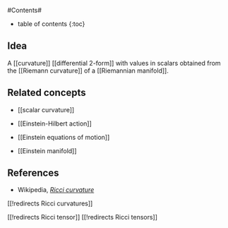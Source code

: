 
#Contents#
* table of contents
{:toc}

## Idea

A [[curvature]] [[differential 2-form]] with values in scalars obtained from the [[Riemann curvature]] of a [[Riemannian manifold]].

## Related concepts

* [[scalar curvature]]

* [[Einstein-Hilbert action]]

* [[Einstein equations of motion]]

* [[Einstein manifold]]



## References

* Wikipedia, _[Ricci curvature](http://en.wikipedia.org/wiki/Ricci_curvature)_

[[!redirects Ricci curvatures]]

[[!redirects Ricci tensor]]
[[!redirects Ricci tensors]]
